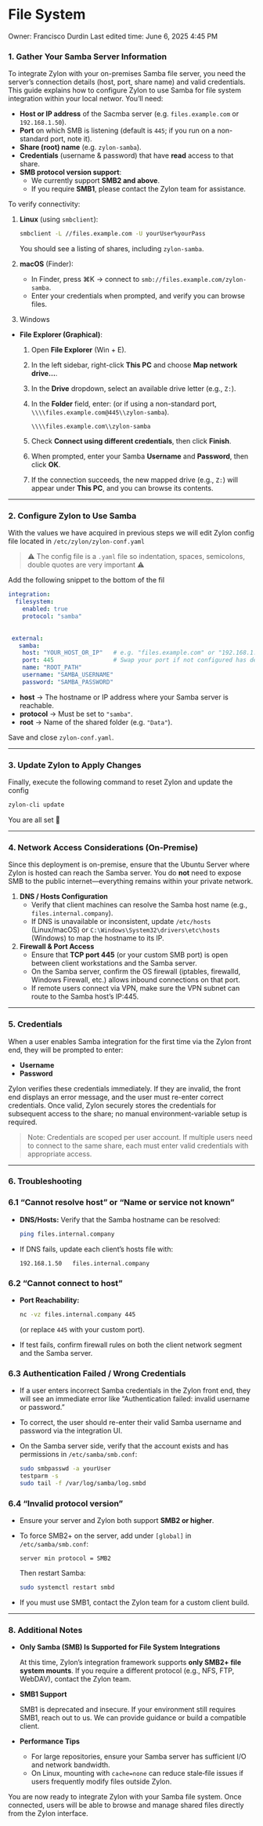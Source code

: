 # File System

Owner: Francisco Durdin
Last edited time: June 6, 2025 4:45 PM

### 1. Gather Your Samba Server Information

To integrate Zylon with your on-premises Samba file server, you need the server’s connection details (host, port, share name) and valid credentials. This guide explains how to configure Zylon to use Samba for file system integration within your local networ. You’ll need:

- **Host or IP address** of the Sacmba server (e.g. `files.example.com` or `192.168.1.50`).
- **Port** on which SMB is listening (default is `445`; if you run on a non-standard port, note it).
- **Share (root) name** (e.g. `zylon-samba`).
- **Credentials** (username & password) that have **read** access to that share.
- **SMB protocol version support**:
    - We currently support **SMB2 and above**.
    - If you require **SMB1**, please contact the Zylon team for assistance.

To verify connectivity:

1. **Linux** (using `smbclient`):
    
    ```bash
    smbclient -L //files.example.com -U yourUser%yourPass
    ```
    
    You should see a listing of shares, including `zylon-samba`.
    
2. **macOS** (Finder):
    - In Finder, press ⌘K → connect to `smb://files.example.com/zylon-samba`.
    - Enter your credentials when prompted, and verify you can browse files.
3. Windows
- **File Explorer (Graphical)**:
    1. Open **File Explorer** (Win + E).
    2. In the left sidebar, right-click **This PC** and choose **Map network drive…**.
    3. In the **Drive** dropdown, select an available drive letter (e.g., `Z:`).
    4. In the **Folder** field, enter:
    (or if using a non-standard port, `\\\\files.example.com@445\\zylon-samba`).
        
        ```
        \\\\files.example.com\\zylon-samba
        
        ```
        
    5. Check **Connect using different credentials**, then click **Finish**.
    6. When prompted, enter your Samba **Username** and **Password**, then click **OK**.
    7. If the connection succeeds, the new mapped drive (e.g., `Z:`) will appear under **This PC**, and you can browse its contents.

---

### 2. Configure Zylon to Use Samba

With the values we have acquired in previous steps we will edit Zylon config file located in `/etc/zylon/zylon-conf.yaml` 

> ⚠️ The config file is a `.yaml` file so indentation, spaces, semicolons, double quotes are very important ⚠️
> 

Add the following snippet to the bottom of the fil

```yaml
integration:
  filesystem:
    enabled: true
    protocol: "samba"
    
    
 external:
   samba:
    host: "YOUR_HOST_OR_IP"   # e.g. "files.example.com" or "192.168.1.50"
    port: 445                 # Swap your port if not configured has default
    name: "ROOT_PATH"
    username: "SAMBA_USERNAME"
    password: "SAMBA_PASSWORD"
```

- **host** → The hostname or IP address where your Samba server is reachable.
- **protocol** → Must be set to `"samba"`.
- **root** → Name of the shared folder (e.g. `"Data"`).

Save and close `zylon-conf.yaml`.

---

### 3. Update Zylon to Apply Changes

Finally, execute the following command to reset Zylon and update the config

```bash
zylon-cli update
```

You are all set 🎉

---

### 4. Network Access Considerations (On-Premise)

Since this deployment is on-premise, ensure that the Ubuntu Server where Zylon is hosted can reach the Samba server. You do **not** need to expose SMB to the public internet—everything remains within your private network.

1. **DNS / Hosts Configuration**
    - Verify that client machines can resolve the Samba host name (e.g., `files.internal.company`).
    - If DNS is unavailable or inconsistent, update `/etc/hosts` (Linux/macOS) or `C:\Windows\System32\drivers\etc\hosts` (Windows) to map the hostname to its IP.
2. **Firewall & Port Access**
    - Ensure that **TCP port 445** (or your custom SMB port) is open between client workstations and the Samba server.
    - On the Samba server, confirm the OS firewall (iptables, firewalld, Windows Firewall, etc.) allows inbound connections on that port.
    - If remote users connect via VPN, make sure the VPN subnet can route to the Samba host’s IP:445.

---

### 5. Credentials

When a user enables Samba integration for the first time via the Zylon front end, they will be prompted to enter:

- **Username**
- **Password**

Zylon verifies these credentials immediately. If they are invalid, the front end displays an error message, and the user must re-enter correct credentials. Once valid, Zylon securely stores the credentials for subsequent access to the share; no manual environment-variable setup is required.

> Note: Credentials are scoped per user account. If multiple users need to connect to the same share, each must enter valid credentials with appropriate access.
> 

---

### 6. Troubleshooting

### 6.1 “Cannot resolve host” or “Name or service not known”

- **DNS/Hosts:** Verify that the Samba hostname can be resolved:
    
    ```bash
    ping files.internal.company
    ```
    
- If DNS fails, update each client’s hosts file with:
    
    ```
    192.168.1.50   files.internal.company
    ```
    

### 6.2 “Cannot connect to host”

- **Port Reachability:**
    
    ```bash
    nc -vz files.internal.company 445
    ```
    
    (or replace `445` with your custom port).
    
- If test fails, confirm firewall rules on both the client network segment and the Samba server.

### 6.3 Authentication Failed / Wrong Credentials

- If a user enters incorrect Samba credentials in the Zylon front end, they will see an immediate error like “Authentication failed: invalid username or password.”
- To correct, the user should re-enter their valid Samba username and password via the integration UI.
- On the Samba server side, verify that the account exists and has permissions in `/etc/samba/smb.conf`:
    
    ```bash
    sudo smbpasswd -a yourUser
    testparm -s
    sudo tail -f /var/log/samba/log.smbd
    ```
    

### 6.4 “Invalid protocol version”

- Ensure your server and Zylon both support **SMB2 or higher**.
- To force SMB2+ on the server, add under `[global]` in `/etc/samba/smb.conf`:
    
    ```
    server min protocol = SMB2
    ```
    
    Then restart Samba:
    
    ```bash
    sudo systemctl restart smbd
    ```
    
- If you must use SMB1, contact the Zylon team for a custom client build.

---

### 8. Additional Notes

- **Only Samba (SMB) Is Supported for File System Integrations**
    
    At this time, Zylon’s integration framework supports **only SMB2+ file system mounts**. If you require a different protocol (e.g., NFS, FTP, WebDAV), contact the Zylon team.
    
- **SMB1 Support**
    
    SMB1 is deprecated and insecure. If your environment still requires SMB1, reach out to us. We can provide guidance or build a compatible client.
    
- **Performance Tips**
    - For large repositories, ensure your Samba server has sufficient I/O and network bandwidth.
    - On Linux, mounting with `cache=none` can reduce stale‐file issues if users frequently modify files outside Zylon.

You are now ready to integrate Zylon with your Samba file system. Once connected, users will be able to browse and manage shared files directly from the Zylon interface.